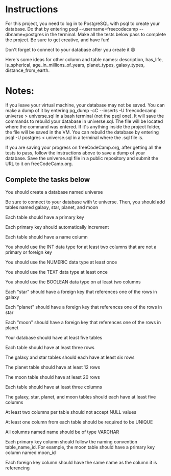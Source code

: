 # Instructions
For this project, you need to log in to PostgreSQL with psql to create your database. Do that by entering psql --username=freecodecamp --dbname=postgres in the terminal. Make all the tests below pass to complete the project. Be sure to get creative, and have fun!

Don't forget to connect to your database after you create it 😄

Here's some ideas for other column and table names: description, has_life, is_spherical, age_in_millions_of_years, planet_types, galaxy_types, distance_from_earth.

# Notes:
If you leave your virtual machine, your database may not be saved. You can make a dump of it by entering pg_dump -cC --inserts -U freecodecamp universe > universe.sql in a bash terminal (not the psql one). It will save the commands to rebuild your database in universe.sql. The file will be located where the command was entered. If it's anything inside the project folder, the file will be saved in the VM. You can rebuild the database by entering psql -U postgres < universe.sql in a terminal where the .sql file is.

If you are saving your progress on freeCodeCamp.org, after getting all the tests to pass, follow the instructions above to save a dump of your database. Save the universe.sql file in a public repository and submit the URL to it on freeCodeCamp.org.

## Complete the tasks below

  You should create a database named universe
  
  Be sure to connect to your database with \c universe. Then, you should add tables named galaxy, star, planet, and moon
  
  Each table should have a primary key
  
  Each primary key should automatically increment
  
  Each table should have a name column
  
  You should use the INT data type for at least two columns that are not a primary or foreign key
  
  You should use the NUMERIC data type at least once
  
  You should use the TEXT data type at least once
  
  You should use the BOOLEAN data type on at least two columns
  
  Each "star" should have a foreign key that references one of the rows in galaxy
  
  Each "planet" should have a foreign key that references one of the rows in star
  
  Each "moon" should have a foreign key that references one of the rows in planet
  
  Your database should have at least five tables
  
  Each table should have at least three rows
  
  The galaxy and star tables should each have at least six rows
  
  The planet table should have at least 12 rows
  
  The moon table should have at least 20 rows
  
  Each table should have at least three columns
  
  The galaxy, star, planet, and moon tables should each have at least five columns
  
  At least two columns per table should not accept NULL values
  
  At least one column from each table should be required to be UNIQUE
  
  All columns named name should be of type VARCHAR
  
  Each primary key column should follow the naming convention table_name_id. For example, the moon table should have a primary key column named moon_id
  
  Each foreign key column should have the same name as the column it is referencing
